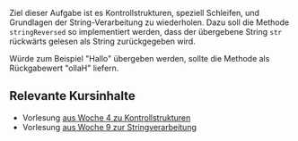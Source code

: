 Ziel dieser Aufgabe ist es Kontrollstrukturen, speziell Schleifen, und Grundlagen der String-Verarbeitung zu wiederholen. Dazu soll die Methode `stringReversed` so implementiert werden, dass der übergebene String `str` rückwärts gelesen als String zurückgegeben wird.

Würde zum Beispiel "Hallo" übergeben werden, sollte die Methode als Rückgabewert "ollaH" liefern.

## Relevante Kursinhalte
- Vorlesung [aus Woche 4 zu Kontrollstrukturen](https://elearning.uni-regensburg.de/course/view.php?id=52262#sectionid-690332-title)
- Vorlesung [aus Woche 9 zur Stringverarbeitung](https://elearning.uni-regensburg.de/course/view.php?id=52262#sectionid-690337-title)
